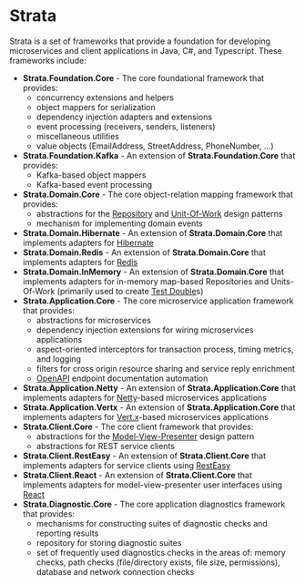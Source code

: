 # Strata
Strata is a set of frameworks that provide a foundation for developing microservices and client applications in Java, C#, and Typescript. These frameworks include:

* **Strata.Foundation.Core** - The core foundational framework that provides: 
  * concurrency extensions and helpers
  * object mappers for serialization
  * dependency injection adapters and extensions
  * event processing (receivers, senders, listeners)
  * miscellaneous utilities
  * value objects (EmailAddress, StreetAddress, PhoneNumber, ...)
* **Strata.Foundation.Kafka** - An extension of **Strata.Foundation.Core** that provides:
  * Kafka-based object mappers
  * Kafka-based event processing
* **Strata.Domain.Core** - The core object-relation mapping framework that provides:
  * abstractions for the [Repository](https://www.martinfowler.com/eaaCatalog/repository.html) and [Unit-Of-Work](https://www.martinfowler.com/eaaCatalog/unitOfWork.html) design patterns
  * mechanism for implementing domain events
* **Strata.Domain.Hibernate** - An extension of **Strata.Domain.Core** that implements adapters for [Hibernate](http://hibernate.org)
* **Strata.Domain.Redis** - An extension of **Strata.Domain.Core** that implements adapters for [Redis](https://redis.io)
* **Strata.Domain.InMemory** - An extension of **Strata.Domain.Core** that implements adapters for in-memory map-based Repositories and Units-Of-Work (primarily used to create [Test Double](http://xunitpatterns.com/Test%20Double.html)s)
* **Strata.Application.Core** - The core microservice application framework that provides:
  * abstractions for microservices
  * dependency injection extensions for wiring microservices applications
  * aspect-oriented interceptors for transaction process, timing metrics, and logging
  * filters for cross origin resource sharing and service reply enrichment
  * [OpenAPI](https://www.openapis.org) endpoint documentation automation
* **Strata.Application.Netty** - An extension of **Strata.Application.Core** that implements adapters for [Netty](https://netty.io)-based microservices applications
* **Strata.Application.Vertx** - An extension of **Strata.Application.Core** that implements adapters for [Vert.x](https://vertx.io)-based microservices applications
* **Strata.Client.Core** - The core client framework that provides:
  * abstractions for the [Model-View-Presenter](https://code.tutsplus.com/tutorials/an-introduction-to-model-view-presenter-on-android--cms-26162) design pattern
  * abstractions for REST service clients
* **Strata.Client.RestEasy** - An extension of **Strata.Client.Core** that implements adapters for service clients using [RestEasy](https://resteasy.github.io)
* **Strata.Client.React** - An extension of **Strata.Client.Core** that implements adapters for model-view-presenter user interfaces using [React](https://reactjs.org)
* **Strata.Diagnostic.Core** - The core application diagnostics framework that provides:
  * mechanisms for constructing suites of diagnostic checks and reporting results
  * repository for storing diagnostic suites
  * set of frequently used diagnostics checks in the areas of: memory checks, path checks (file/directory exists, file size, permissions), database and network connection checks
